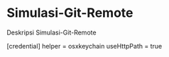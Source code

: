 # Simulasi-Git-Remote
Deskripsi Simulasi-Git-Remote


[credential]
  helper = osxkeychain
  useHttpPath = true